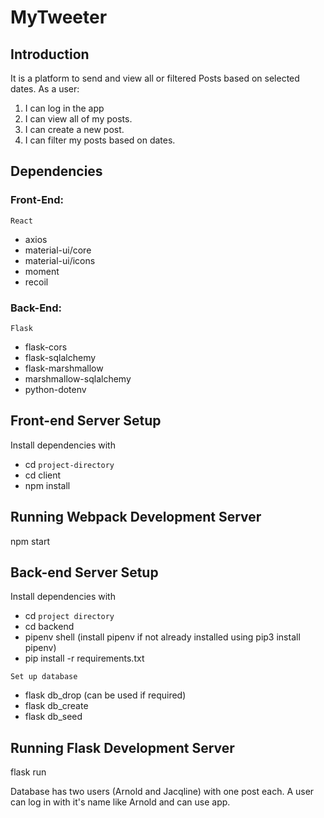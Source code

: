 # MyTweeter

## Introduction

It is a platform to send and view all or filtered Posts based on selected dates.
As a user:

1. I can log in the app
2. I can view all of my posts.
3. I can create a new post.
4. I can filter my posts based on dates.

## Dependencies

### Front-End:

`React`

- axios
- material-ui/core
- material-ui/icons
- moment
- recoil

### Back-End:

`Flask`

- flask-cors
- flask-sqlalchemy
- flask-marshmallow
- marshmallow-sqlalchemy
- python-dotenv

## Front-end Server Setup

Install dependencies with

- cd `project-directory`
- cd client
- npm install

## Running Webpack Development Server

npm start

## Back-end Server Setup

Install dependencies with

- cd `project directory`
- cd backend
- pipenv shell (install pipenv if not already installed using pip3 install pipenv)
- pip install -r requirements.txt

`Set up database`

- flask db_drop (can be used if required)
- flask db_create
- flask db_seed

## Running Flask Development Server

flask run

Database has two users (Arnold and Jacqline) with one post each.
A user can log in with it's name like Arnold and can use app.
